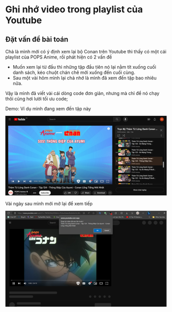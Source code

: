 # Ghi nhớ video trong playlist của Youtube

## Đặt vấn đề bài toán

Chả là mình mới có ý định xem lại bộ Conan trên Youtube thì thấy có một cái playlist của POPS Anime, rồi phát hiện có 2
vấn đề

* Muốn xem lại từ đầu thì những tập đầu tiên nó lại nằm tít xuống cuối danh sách, kéo chuột chán chê mới xuống đến cuối
  cùng.
* Sau một vài hôm mình lại chả nhớ là mình đã xem đến tập bao nhiêu nữa.

Vậy là mình đã viết vài cái dòng code đơn giản, nhưng mà chỉ để nó chạy thôi cũng hơi lười tối ưu code;

Demo:
Ví dụ mình đang xem đến tập này

![img.png](img.png)

Vài ngày sau mình mới mở lại để xem tiếp

![img_1.png](img_1.png)
